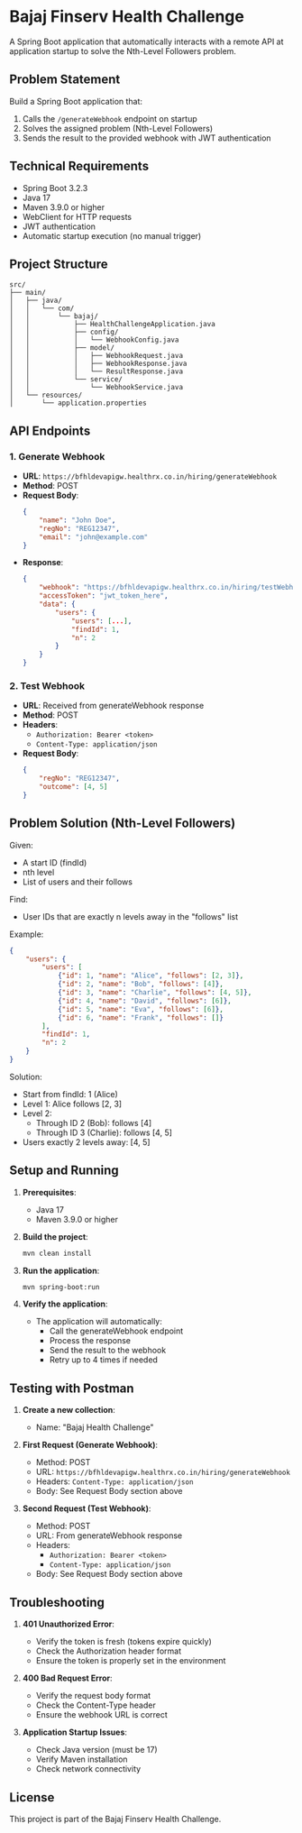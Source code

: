 # Bajaj Finserv Health Challenge

A Spring Boot application that automatically interacts with a remote API at application startup to solve the Nth-Level Followers problem.

## Problem Statement

Build a Spring Boot application that:
1. Calls the `/generateWebhook` endpoint on startup
2. Solves the assigned problem (Nth-Level Followers)
3. Sends the result to the provided webhook with JWT authentication

## Technical Requirements

- Spring Boot 3.2.3
- Java 17
- Maven 3.9.0 or higher
- WebClient for HTTP requests
- JWT authentication
- Automatic startup execution (no manual trigger)

## Project Structure

```
src/
├── main/
│   ├── java/
│   │   └── com/
│   │       └── bajaj/
│   │           ├── HealthChallengeApplication.java
│   │           ├── config/
│   │           │   └── WebhookConfig.java
│   │           ├── model/
│   │           │   ├── WebhookRequest.java
│   │           │   ├── WebhookResponse.java
│   │           │   └── ResultResponse.java
│   │           └── service/
│   │               └── WebhookService.java
│   └── resources/
│       └── application.properties
```

## API Endpoints

### 1. Generate Webhook
- **URL**: `https://bfhldevapigw.healthrx.co.in/hiring/generateWebhook`
- **Method**: POST
- **Request Body**:
  ```json
  {
      "name": "John Doe",
      "regNo": "REG12347",
      "email": "john@example.com"
  }
  ```
- **Response**:
  ```json
  {
      "webhook": "https://bfhldevapigw.healthrx.co.in/hiring/testWebhook",
      "accessToken": "jwt_token_here",
      "data": {
          "users": {
              "users": [...],
              "findId": 1,
              "n": 2
          }
      }
  }
  ```

### 2. Test Webhook
- **URL**: Received from generateWebhook response
- **Method**: POST
- **Headers**:
  - `Authorization: Bearer <token>`
  - `Content-Type: application/json`
- **Request Body**:
  ```json
  {
      "regNo": "REG12347",
      "outcome": [4, 5]
  }
  ```

## Problem Solution (Nth-Level Followers)

Given:
- A start ID (findId)
- nth level
- List of users and their follows

Find:
- User IDs that are exactly n levels away in the "follows" list

Example:
```json
{
    "users": {
        "users": [
            {"id": 1, "name": "Alice", "follows": [2, 3]},
            {"id": 2, "name": "Bob", "follows": [4]},
            {"id": 3, "name": "Charlie", "follows": [4, 5]},
            {"id": 4, "name": "David", "follows": [6]},
            {"id": 5, "name": "Eva", "follows": [6]},
            {"id": 6, "name": "Frank", "follows": []}
        ],
        "findId": 1,
        "n": 2
    }
}
```

Solution:
- Start from findId: 1 (Alice)
- Level 1: Alice follows [2, 3]
- Level 2: 
  - Through ID 2 (Bob): follows [4]
  - Through ID 3 (Charlie): follows [4, 5]
- Users exactly 2 levels away: [4, 5]

## Setup and Running

1. **Prerequisites**:
   - Java 17
   - Maven 3.9.0 or higher

2. **Build the project**:
   ```bash
   mvn clean install
   ```

3. **Run the application**:
   ```bash
   mvn spring-boot:run
   ```

4. **Verify the application**:
   - The application will automatically:
     - Call the generateWebhook endpoint
     - Process the response
     - Send the result to the webhook
     - Retry up to 4 times if needed

## Testing with Postman

1. **Create a new collection**:
   - Name: "Bajaj Health Challenge"

2. **First Request (Generate Webhook)**:
   - Method: POST
   - URL: `https://bfhldevapigw.healthrx.co.in/hiring/generateWebhook`
   - Headers: `Content-Type: application/json`
   - Body: See Request Body section above

3. **Second Request (Test Webhook)**:
   - Method: POST
   - URL: From generateWebhook response
   - Headers: 
     - `Authorization: Bearer <token>`
     - `Content-Type: application/json`
   - Body: See Request Body section above

## Troubleshooting

1. **401 Unauthorized Error**:
   - Verify the token is fresh (tokens expire quickly)
   - Check the Authorization header format
   - Ensure the token is properly set in the environment

2. **400 Bad Request Error**:
   - Verify the request body format
   - Check the Content-Type header
   - Ensure the webhook URL is correct

3. **Application Startup Issues**:
   - Check Java version (must be 17)
   - Verify Maven installation
   - Check network connectivity

## License

This project is part of the Bajaj Finserv Health Challenge.  
